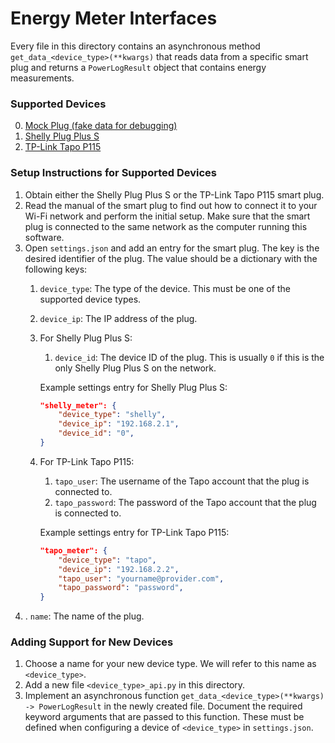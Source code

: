 # Energy Meter Interfaces

Every file in this directory contains an asynchronous method `get_data_<device_type>(**kwargs)` that reads data from a
specific smart plug and returns a `PowerLogResult` object that contains energy measurements.

### Supported Devices

0. [Mock Plug (fake data for debugging)](mock_api.py)
1. [Shelly Plug Plus S](shelly_api.py)
2. [TP-Link Tapo P115](tapo_api.py)

### Setup Instructions for Supported Devices

1. Obtain either the Shelly Plug Plus S or the TP-Link Tapo P115 smart plug.
2. Read the manual of the smart plug to find out how to connect it to your Wi-Fi network and perform the initial setup.
   Make sure that the smart plug is connected to the same network as the computer running this software.
3. Open `settings.json` and add an entry for the smart plug. The key is the desired identifier of the plug. The value
   should be a dictionary with the following keys:
    1. `device_type`: The type of the device. This must be one of the supported device types.
    2. `device_ip`: The IP address of the plug.
    3. For Shelly Plug Plus S:
        1. `device_id`: The device ID of the plug. This is usually `0` if this is the only Shelly Plug Plus S on the
           network.

       Example settings entry for Shelly Plug Plus S:
          ```json
          "shelly_meter": {
              "device_type": "shelly",
              "device_ip": "192.168.2.1",
              "device_id": "0",
          }
          ```
    4. For TP-Link Tapo P115:
        1. `tapo_user`: The username of the Tapo account that the plug is connected to.
        2. `tapo_password`: The password of the Tapo account that the plug is connected to.

       Example settings entry for TP-Link Tapo P115:
          ```json
          "tapo_meter": {
              "device_type": "tapo",
              "device_ip": "192.168.2.2",
              "tapo_user": "yourname@provider.com",
              "tapo_password": "password",
          }
          ```
4. . `name`: The name of the plug.

### Adding Support for New Devices

1. Choose a name for your new device type. We will refer to this name as `<device_type>`.
2. Add a new file `<device_type>_api.py` in this directory.
3. Implement an asynchronous function `get_data_<device_type>(**kwargs) -> PowerLogResult` in the newly created file.
   Document the required keyword arguments that are passed to this function. These must be defined when configuring a
   device of `<device_type>` in `settings.json`.
